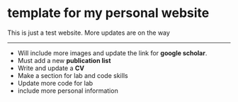 # template for my personal website
This is just a test website. More updates are on the way  

---

* Will include more images and update the link for **google scholar**.  
* Must add a new **publication list**
* Write and update a **CV**
* Make a section for lab and code skills
* Update more code for lab
* include more personal information



